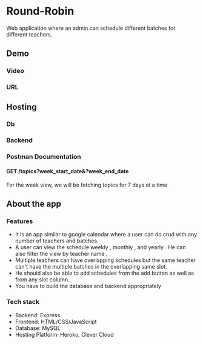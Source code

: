 # Round-Robin
Web application where an admin can schedule different batches for different teachers.

## Demo
### Video
### URL

## Hosting
### Db
### Backend
### Postman Documentation
#### GET /topics?week_start_date&?week_end_date 
For the week view, we will be fetching topics for 7 days at a time

## About the app
### Features
- It is an app similar to google calendar where a user can do crud with  any number of teachers and batches.
- A user can view the schedule weekly , monthly , and yearly . He can also filter the view by teacher name .
- Multiple teachers can have overlapping  schedules but the same teacher can't have the  multiple batches in the overlapping same slot.
- He should also be able to add schedules from the add button as well as from any slot column.
- You have to build the database and backend appropriately 

### Tech stack
- Backend: Express
- Frontend: HTML/CSS/JavaScript
- Database: MySQL
- Hosting Platform: Heroku, Clever Cloud
